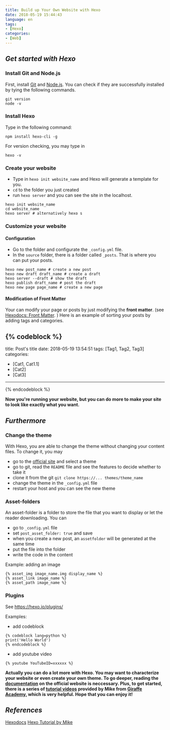 ```yaml
---
title: Build up Your Own Website with Hexo
date: 2018-05-19 15:44:43
language: en
tags:
- [Hexo]
categories:
- [Web]
---
```

## *Get started with Hexo*
### Install Git and Node.js
First, install [Git][2] and [Node.js][3]. You can check if they are successfully installed by tying the following commands.
```
git version
node -v
```
### Install Hexo
Type in the following command:

```
npm install hexo-cli -g
```
For version checking, you may type in
```
hexo -v
```
### Create your website
- Type in `hexo init website_name` and Hexo will generate a template for you.
- `cd` to the folder you just created
- run `hexo server` and you can see the site in the localhost.

```
hexo init website_name
cd website_name
hexo server # alternatively hexo s
```

### Customize your website
#### Configuration

- Go to the folder and configurate the `_config.yml` file.
- In the `source` folder, there is a folder called `_posts`. That is where you can put your posts.

```
hexo new post_name # create a new post
hexo new draft draft_name # create a draft
hexo server --draft # show the draft
hexo publish draft_name # post the draft
hexo new page page_name # create a new page
```

#### Modification of Front Matter
Your can modify your page or posts by just modifying the **front matter**. (see [Hexodocs: Front Matter][4]. ) Here is an example of sorting your posts by adding tags and categories.

{% codeblock %}
---
title: Post's title
date: 2018-05-19 13:54:51
tags: [Tag1, Tag2, Tag3]
categories:
- [Cat1, Cat1.1]
- [Cat2]
- [Cat3]
---
{% endcodeblock %}

**Now you're running your website, but you can do more to make your site to look like exactly what you want.**

## *Furthermore*

### Change the theme
With Hexo, you are able to change the theme without changing your content files. To change it, you may
- go to the [official site][5] and select a theme
- go to git, read the `README` file and see the features to decide whether to take it
- clone it from the git `git clone https://... themes/theme_name`
- change the theme in the `_config.yml` file
- restart your host and you can see the new theme

### Asset-folders
An asset-folder is a folder to store the file that you want to display or let the reader downloading. You can

- go to `_config.yml` file
- set `post_asset_folder: true` and save
- when you create a new post, an `assetfolder` will be generated at the same time
- put the file into the folder
- write the code in the content

Example: adding an image
```
{% asset_img image_name.img display_name %}
{% asset_link image_name %}
{% asset_path image_name %}
```

### Plugins
See https://hexo.io/plugins/

Examples:
- add codeblock

```
{% codeblock lang=python %}
print('Hello World')
{% endcodeblock %}
```

- add youtube video

```
{% youtube YouTubeID=xxxxxx %}
```

**Actually you can do a lot more with Hexo. You may want to characterize your website or even create your own theme. To go deeper, reading the [documentation][1] on the official website is neccessary. Plus, to get started, there is a series of [tutorial videos][6] provided by Mike from [Giraffe Academy][7], which is very helpful. Hope that you can enjoy it!**

## *References*
[Hexodocs][1]
[Hexo Tutorial by Mike][6]

[1]: https://hexo.io/docs/index.html
[2]: https://git-scm.com/
[3]: https://nodejs.org/en/
[4]: https://hexo.io/docs/front-matter.html
[5]: https://hexo.io/themes/index.html
[6]: https://www.youtube.com/watch?v=Kt7u5kr_P5o&list=PLLAZ4kZ9dFpOMJR6D25ishrSedvsguVSm&index=1
[7]: http://www.giraffeacademy.com/
